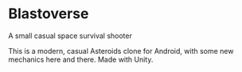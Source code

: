 # Blastoverse
A small casual space survival shooter

This is a modern, casual Asteroids clone for Android, with some new mechanics here and there. Made with Unity.
